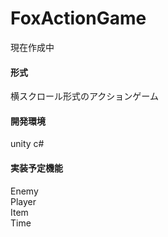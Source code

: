 # FoxActionGame

現在作成中

#### 形式
横スクロール形式のアクションゲーム

#### 開発環境  
unity 
c#

#### 実装予定機能  
Enemy  
Player  
Item  
Time  
